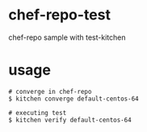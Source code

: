chef-repo-test
==============
chef-repo sample with test-kitchen


usage
=====
```
# converge in chef-repo
$ kitchen converge default-centos-64

# executing test
$ kitchen verify default-centos-64
```
